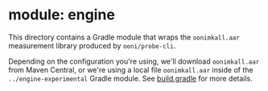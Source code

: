 # module: engine

This directory contains a Gradle module that wraps the
`oonimkall.aar` measurement library produced by `ooni/probe-cli`.

Depending on the configuration you're using, we'll download
`oonimkall.aar` from Maven Central, or we're using a local
file `oonimkall.aar` inside of the `../engine-experimental`
Gradle module. See [build.gradle](build.gradle) for more details.

